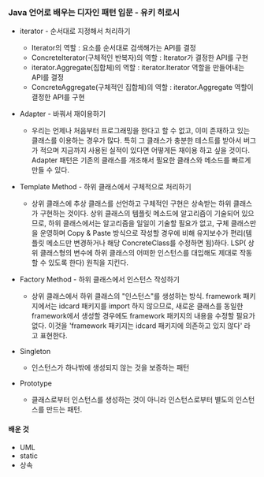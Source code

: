 ### Java 언어로 배우는 디자인 패턴 입문 - 유키 히로시
* iterator - 순서대로 지정해서 처리하기
  * Iterator의 역할 : 요소를 순서대로 검색해가는 API를 결정
  * ConcreteIterator(구체적인 반복자)의 역할 : Iterator가 결정한 API를 구현
  * iterator.Aggregate(집합체)의 역할 : iterator.Iterator 역할을 만들어내는 API를 결정
  * ConcreteAggregate(구체적인 집합체)의 역할 : iterator.Aggregate 역할이 결정한 API를 구현

* Adapter - 바꿔서 재이용하기
  * 우리는 언제나 처음부터 프로그래밍을 한다고 할 수 없고, 이미 존재하고 있는 클래스를 이용하는 경우가 많다. 특히 그 클래스가 
  충분한 테스트를 받아서 버그가 적으며 지금까지 사용된 실적이 있다면 어떻게든 재이용 하고 싶을 것이다. Adapter 패턴은 기존의 클래스를 
  개조해서 필요한 클래스와 메소드를 빠르게 만들 수 있다.

* Template Method - 하위 클래스에서 구체적으로 처리하기
  * 상위 클래스에 추상 클래스를 선언하고 구체적인 구현은 상속받는 하위 클래스가 구현하는 것이다. 상위 클래스의 템플릿 메소드에 알고리즘이 기술되어 있으므로, 하위 클래스에서는 알고리즘을 일일이 기술할 필요가 없고, 
  구체 클래스만을 운영하며 Copy & Paste 방식으로 작성할 경우에 비해 유지보수가 편리(템플릿 메소드만 변경하거나 해당 ConcreteClass를 수정하면 됨)하다. LSP(
  상위 클래스형의 변수에 하위 클래스의 어떠한 인스턴스를 대입해도 제대로 작동할 수 있도록 한다) 원칙을 지킨다.

* Factory Method - 하위 클래스에서 인스턴스 작성하기
  * 상위 클래스에서 하위 클래스의 "인스턴스"를 생성하는 방식. framework 패키지에서는 idcard 패키지를 import
  하지 않으므로, 새로운 클래스를 동일한 framework에서 생성할 경우에도 framework 패키지의 내용을 수정할 필요가 없다. 
  이것을 'framework 패키지는 idcard 패키지에 의존하고 있지 않다' 라고 표현한다.

* Singleton 
  * 인스턴스가 하나밖에 생성되지 않는 것을 보증하는 패턴

* Prototype
  * 클래스로부터 인스턴스를 생성하는 것이 아니라 인스턴스로부터 별도의 인스턴스를 만드는 패턴.


#### 배운 것
* UML
* static
* 상속